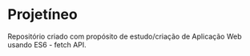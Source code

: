 # Projetíneo

Repositório criado com propósito de estudo/criação de Aplicação Web usando ES6 - fetch API.
